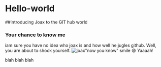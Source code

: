 # Hello-world
##introducing Joax to the GIT hub world
### Your chance to know me
iam sure you have no idea who joax is and how well he jugles github.
Well, you are about to shock yourself.
![joax](https://myportal.mak.ac.ug/photos/student-photos/2100723754.jpeg)"now you know" 
smile :smile:
Yaaaah!

blah blah blah
